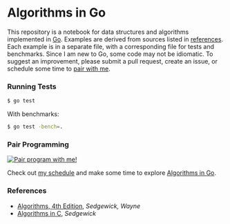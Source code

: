 Algorithms in Go
=================

This repository is a notebook for data structures and algorithms implemented in [Go](http://golang.org/). Examples are derived from sources listed in [references](#references). Each example is in a separate file, with a corresponding file for tests and benchmarks. Since I am new to Go, some code may not be idiomatic. To suggest an improvement, please submit a pull request, create an issue, or schedule some time to [pair with me](https://www.google.com/calendar/selfsched?sstoken=UUx1dWZaTzBaY2lCfGRlZmF1bHR8MGViMzcyZDg0OTUyOGZkOTNjM2M2ZDMxMmYwMWM0Yjg). 

### Running Tests

```bash
$ go test
```

With benchmarks:

```bash
$ go test -bench=.
```

### Pair Programming

<a href="https://www.google.com/calendar/selfsched?sstoken=UUx1dWZaTzBaY2lCfGRlZmF1bHR8MGViMzcyZDg0OTUyOGZkOTNjM2M2ZDMxMmYwMWM0Yjg" title="Pair program with me!">
  <img  src="http://pairprogramwith.me/badge.png"
        alt="Pair program with me!" />
</a>

Check out [my schedule](https://www.google.com/calendar/selfsched?sstoken=UUx1dWZaTzBaY2lCfGRlZmF1bHR8MGViMzcyZDg0OTUyOGZkOTNjM2M2ZDMxMmYwMWM0Yjg) and make some time to explore [Algorithms in Go](https://github.com/christiansmith/golang-algorithms). 


### References

* [Algorithms, 4th Edition](http://algs4.cs.princeton.edu/home/), *Sedgewick, Wayne*
* [Algorithms in C](http://www.amazon.com/Algorithms-Parts-1-5-Bundle-Fundamentals/dp/0201756080/), *Sedgewick*
